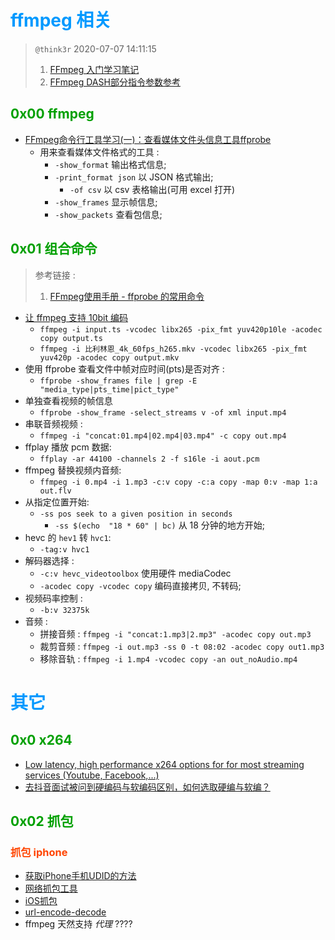 # <font color=#0099ff> **ffmpeg 相关** </font>

> `@think3r` 2020-07-07 14:11:15
> 1. [FFmpeg 入门学习笔记](https://lingyunfx.com/2020/11/21/ffmpeg-used01/)
> 2. [FFmpeg DASH部分指令参数参考](https://www.jianshu.com/p/637553d479b4?utm_campaign=maleskine&utm_content=note&utm_medium=seo_notes&utm_source=recommendation)

## <font color=#009A000> 0x00 ffmpeg </font>

- [FFmpeg命令行工具学习(一)：查看媒体文件头信息工具ffprobe](https://www.cnblogs.com/renhui/p/9209664.html)
  - 用来查看媒体文件格式的工具 :
    - `-show_format`  输出格式信息;
    - `-print_format json` 以 JSON 格式输出;
      - `-of csv` 以 csv 表格输出(可用 excel 打开)
    - `-show_frames` 显示帧信息;
    - `-show_packets` 查看包信息;

## <font color=#009A000> 0x01 组合命令 </font>

> 参考链接 : <br/>
> 1. [FFmpeg使用手册 - ffprobe 的常用命令](http://blog.chinaunix.net/uid-11344913-id-5750194.html)

- [让 ffmpeg 支持 10bit 编码](https://www.cnblogs.com/koder/p/7851387.html)
  - `ffmpeg -i input.ts -vcodec libx265 -pix_fmt yuv420p10le -acodec copy output.ts`
  - `ffmpeg -i 比利林恩_4k_60fps_h265.mkv -vcodec libx265 -pix_fmt yuv420p -acodec copy output.mkv`
- 使用 ffprobe 查看文件中帧对应时间(pts)是否对齐 :
  - `ffprobe -show_frames file | grep -E "media_type|pts_time|pict_type"`
- 单独查看视频的帧信息
  - `ffprobe -show_frame -select_streams v -of xml input.mp4`
- 串联音频视频 :
  - `ffmpeg -i "concat:01.mp4|02.mp4|03.mp4" -c copy out.mp4`
- ffplay 播放 pcm 数据:
  - `ffplay -ar 44100 -channels 2 -f s16le -i aout.pcm`
- ffmpeg 替换视频内音频:
  - `ffmpeg -i 0.mp4 -i 1.mp3 -c:v copy -c:a copy -map 0:v -map 1:a  out.flv`
- 从指定位置开始:
  - `-ss pos seek to a given position in seconds`
    - `-ss $(echo  "18 * 60" | bc)`  从 18 分钟的地方开始;
- hevc 的 `hev1` 转 `hvc1`:
  - `-tag:v hvc1`
- 解码器选择 :
  - `-c:v hevc_videotoolbox` 使用硬件 mediaCodec
  - `-acodec copy -vcodec copy` 编码直接拷贝, 不转码;
- 视频码率控制 :
  - `-b:v 32375k`
- 音频 :
  - 拼接音频 : `ffmpeg -i "concat:1.mp3|2.mp3" -acodec copy out.mp3`
  - 裁剪音频 : `ffmpeg -i out.mp3 -ss 0 -t 08:02 -acodec copy out1.mp3`
  - 移除音轨 : `ffmpeg -i 1.mp4 -vcodec copy -an out_noAudio.mp4`

# <font color=#0099ff> **其它** </font>

## <font color=#009A000> 0x0 x264 </font>

- [Low latency, high performance x264 options for for most streaming services (Youtube, Facebook,...)](https://obsproject.com/forum/resources/low-latency-high-performance-x264-options-for-for-most-streaming-services-youtube-facebook.726/)
- [去抖音面试被问到硬编码与软编码区别，如何选取硬编与软编？](https://my.oschina.net/u/4338729/blog/3399299)

## <font color=#009A000> 0x02 抓包 </font>

### <font color=#FF4500> 抓包 iphone </font>

- [获取iPhone手机UDID的方法](https://www.jianshu.com/p/d36943527ad0)
- [网络抓包工具](https://www.jianshu.com/p/98f16d6b8f5f)
- [iOS抓包](https://www.jianshu.com/p/e4165e8149ec)
- [url-encode-decode](https://tool.chinaz.com/tools/urlencode.aspx)
- ffmpeg 天然支持 *代理* ????
